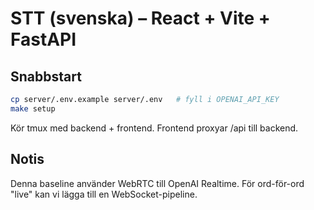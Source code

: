 # STT (svenska) – React + Vite + FastAPI

## Snabbstart
```bash
cp server/.env.example server/.env   # fyll i OPENAI_API_KEY
make setup
```
Kör tmux med backend + frontend. Frontend proxyar /api till backend.

## Notis
Denna baseline använder WebRTC till OpenAI Realtime. För ord-för-ord "live" kan vi lägga till en WebSocket-pipeline.
